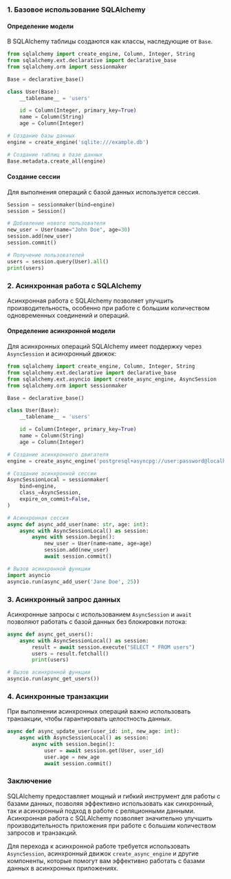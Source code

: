 
### 1. Базовое использование SQLAlchemy

#### Определение модели

В SQLAlchemy таблицы создаются как классы, наследующие от `Base`.

```python
from sqlalchemy import create_engine, Column, Integer, String
from sqlalchemy.ext.declarative import declarative_base
from sqlalchemy.orm import sessionmaker

Base = declarative_base()

class User(Base):
    __tablename__ = 'users'

    id = Column(Integer, primary_key=True)
    name = Column(String)
    age = Column(Integer)

# Создание базы данных
engine = create_engine('sqlite:///example.db')

# Создание таблиц в базе данных
Base.metadata.create_all(engine)
```

#### Создание сессии

Для выполнения операций с базой данных используется сессия.

```python
Session = sessionmaker(bind=engine)
session = Session()

# Добавление нового пользователя
new_user = User(name="John Doe", age=30)
session.add(new_user)
session.commit()

# Получение пользователей
users = session.query(User).all()
print(users)
```

### 2. Асинхронная работа с SQLAlchemy

Асинхронная работа с SQLAlchemy позволяет улучшить производительность, особенно при работе с большим количеством одновременных соединений и операций.

#### Определение асинхронной модели

Для асинхронных операций SQLAlchemy имеет поддержку через `AsyncSession` и асинхронный движок:

```python
from sqlalchemy import create_engine, Column, Integer, String
from sqlalchemy.ext.declarative import declarative_base
from sqlalchemy.ext.asyncio import create_async_engine, AsyncSession
from sqlalchemy.orm import sessionmaker

Base = declarative_base()

class User(Base):
    __tablename__ = 'users'

    id = Column(Integer, primary_key=True)
    name = Column(String)
    age = Column(Integer)

# Создание асинхронного двигателя
engine = create_async_engine('postgresql+asyncpg://user:password@localhost/dbname', echo=True)

# Создание асинхронной сессии
AsyncSessionLocal = sessionmaker(
    bind=engine,
    class_=AsyncSession,
    expire_on_commit=False,
)

# Асинхронная сессия
async def async_add_user(name: str, age: int):
    async with AsyncSessionLocal() as session:
        async with session.begin():
            new_user = User(name=name, age=age)
            session.add(new_user)
            await session.commit()

# Вызов асинхронной функции
import asyncio
asyncio.run(async_add_user('Jane Doe', 25))
```

### 3. Асинхронный запрос данных

Асинхронные запросы с использованием `AsyncSession` и `await` позволяют работать с базой данных без блокировки потока:

```python
async def async_get_users():
    async with AsyncSessionLocal() as session:
        result = await session.execute("SELECT * FROM users")
        users = result.fetchall()
        print(users)

# Вызов асинхронной функции
asyncio.run(async_get_users())
```

### 4. Асинхронные транзакции

При выполнении асинхронных операций важно использовать транзакции, чтобы гарантировать целостность данных.

```python
async def async_update_user(user_id: int, new_age: int):
    async with AsyncSessionLocal() as session:
        async with session.begin():
            user = await session.get(User, user_id)
            user.age = new_age
            await session.commit()
```

### Заключение

SQLAlchemy предоставляет мощный и гибкий инструмент для работы с базами данных, позволяя эффективно использовать как синхронный, так и асинхронный подход в работе с реляционными данными. Асинхронная работа с SQLAlchemy позволяет значительно улучшить производительность приложения при работе с большим количеством запросов и транзакций.

Для перехода к асинхронной работе требуется использовать `AsyncSession`, асинхронный движок `create_async_engine` и другие компоненты, которые помогут вам эффективно работать с базами данных в асинхронных приложениях.